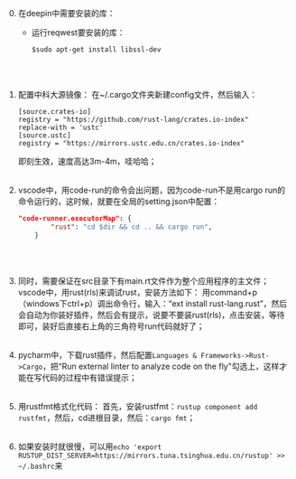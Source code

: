 0. 在deepin中需要安装的库：

    - 运行reqwest要安装的库：

      ```
      $sudo apt-get install libssl-dev
      ```

<br><br>

1. 配置中科大源镜像：
   在~/.cargo文件夹新建config文件，然后输入：

   ```shell
   [source.crates-io]
   registry = "https://github.com/rust-lang/crates.io-index"
   replace-with = 'ustc'
   [source.ustc]
   registry = "https://mirrors.ustc.edu.cn/crates.io-index"
   ```

   即刻生效，速度高达3m-4m，哇哈哈；<br><br> 

2. vscode中，用code-run的命令会出问题，因为code-run不是用cargo run的命令运行的，这时候，就要在全局的setting.json中配置：

   ```json
   "code-runner.executorMap": {
           "rust": "cd $dir && cd .. && cargo run",
       }
   ```

   <br><br> 

3. 同时，需要保证在src目录下有main.rt文件作为整个应用程序的主文件；vscode中，用rust(rls)来调试rust，安装方法如下：
   用command+p（windows下ctrl+p）调出命令行，输入：“ext install rust-lang.rust”，然后会自动为你装好插件，然后会有提示，说要不要装rust(rls)，点击安装，等待即可，装好后直接右上角的三角符号run代码就好了；<br><br> 

4. pycharm中，下载rust插件，然后配置`Languages & Frameworks->Rust->Cargo`，把“Run external linter to analyze code on the fly"勾选上，这样才能在写代码的过程中有错误提示；<br><br> 

5. 用rustfmt格式化代码：
   首先，安装rustfmt：`rustup component add rustfmt`，然后，cd进根目录，然后：`cargo fmt`；<br><br> 

6. 如果安装时就很慢，可以用`echo 'export RUSTUP_DIST_SERVER=https://mirrors.tuna.tsinghua.edu.cn/rustup' >> ~/.bashrc`来
